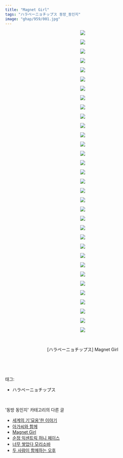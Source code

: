 ```yaml
---
title: "Magnet Girl"
tags: "ハラペーニョチップス 동방_동인지"
image: "ghap/959/001.jpg"
---
```

<div class="article">
<p style="text-align: center; clear: none; float: none;"><img src="{{ site.nasurl }}/ghap/959/001.jpg"/></p>
<p style="text-align: center; clear: none; float: none;"><img src="{{ site.nasurl }}/ghap/959/002.jpg"/></p>
<p style="text-align: center; clear: none; float: none;"><img src="{{ site.nasurl }}/ghap/959/003.jpg"/></p>
<p style="text-align: center; clear: none; float: none;"><img src="{{ site.nasurl }}/ghap/959/004.jpg"/></p>
<p style="text-align: center; clear: none; float: none;"><img src="{{ site.nasurl }}/ghap/959/005.jpg"/></p>
<p style="text-align: center; clear: none; float: none;"><img src="{{ site.nasurl }}/ghap/959/006.jpg"/></p>
<p style="text-align: center; clear: none; float: none;"><img src="{{ site.nasurl }}/ghap/959/007.jpg"/></p>
<p style="text-align: center; clear: none; float: none;"><img src="{{ site.nasurl }}/ghap/959/008.jpg"/></p>
<p style="text-align: center; clear: none; float: none;"><img src="{{ site.nasurl }}/ghap/959/009.jpg"/></p>
<p style="text-align: center; clear: none; float: none;"><img src="{{ site.nasurl }}/ghap/959/010.jpg"/></p>
<p style="text-align: center; clear: none; float: none;"><img src="{{ site.nasurl }}/ghap/959/011.jpg"/></p>
<p style="text-align: center; clear: none; float: none;"><img src="{{ site.nasurl }}/ghap/959/012.jpg"/></p>
<p style="text-align: center; clear: none; float: none;"><img src="{{ site.nasurl }}/ghap/959/013.jpg"/></p>
<p style="text-align: center; clear: none; float: none;"><img src="{{ site.nasurl }}/ghap/959/014.jpg"/></p>
<p style="text-align: center; clear: none; float: none;"><img src="{{ site.nasurl }}/ghap/959/015.jpg"/></p>
<p style="text-align: center; clear: none; float: none;"><img src="{{ site.nasurl }}/ghap/959/016.jpg"/></p>
<p style="text-align: center; clear: none; float: none;"><img src="{{ site.nasurl }}/ghap/959/017.jpg"/></p>
<p style="text-align: center; clear: none; float: none;"><img src="{{ site.nasurl }}/ghap/959/018.jpg"/></p>
<p style="text-align: center; clear: none; float: none;"><img src="{{ site.nasurl }}/ghap/959/019.jpg"/></p>
<p style="text-align: center; clear: none; float: none;"><img src="{{ site.nasurl }}/ghap/959/020.jpg"/></p>
<p style="text-align: center; clear: none; float: none;"><img src="{{ site.nasurl }}/ghap/959/021.jpg"/></p>
<p style="text-align: center; clear: none; float: none;"><img src="{{ site.nasurl }}/ghap/959/022.jpg"/></p>
<p style="text-align: center; clear: none; float: none;"><img src="{{ site.nasurl }}/ghap/959/023.jpg"/></p>
<p style="text-align: center; clear: none; float: none;"><img src="{{ site.nasurl }}/ghap/959/024.jpg"/></p>
<p style="text-align: center; clear: none; float: none;"><img src="{{ site.nasurl }}/ghap/959/025.jpg"/></p>
<p style="text-align: center; clear: none; float: none;"><img src="{{ site.nasurl }}/ghap/959/026.jpg"/></p>
<p style="text-align: center; clear: none; float: none;"><img src="{{ site.nasurl }}/ghap/959/027.jpg"/></p>
<p style="text-align: center; clear: none; float: none;"><img src="{{ site.nasurl }}/ghap/959/028.jpg"/></p>
<p style="text-align: center; clear: none; float: none;"><img src="{{ site.nasurl }}/ghap/959/029.jpg"/></p>
<p style="text-align: center; clear: none; float: none;"><img src="{{ site.nasurl }}/ghap/959/030.jpg"/></p>
<p style="text-align: center; clear: none; float: none;"><img src="{{ site.nasurl }}/ghap/959/031.jpg"/></p>
<p style="text-align: center; clear: none; float: none;"><img src="{{ site.nasurl }}/ghap/959/032.jpg"/></p>
<p style="text-align: center; clear: none; float: none;"><img src="{{ site.nasurl }}/ghap/959/033.jpg"/></p>
<p style="text-align: center; clear: none; float: none;"><br/></p>
<p style="text-align: center; clear: none; float: none;">[ハラペーニョチップス] Magnet Girl</p>
<p><br/></p>
</div><br/>
<div class="tagTrail">
<p>태그: </p>
<ul>
<li>ハラペーニョチップス</li>
</ul>
</div><br/>
<div class="another">
<p>'동방 동인지' 카테고리의 다른 글</p>
<ul>
<li><a href="/2016-07-20-ghap_962">세계의 기'묘옹'한 이야기</a></li>
<li><a href="/2016-07-20-ghap_961">아가씨와 함께</a></li>
<li><a href="/2016-07-20-ghap_959">Magnet Girl</a></li>
<li><a href="/2016-07-20-ghap_958">순정 익센트릭 허니 페이스</a></li>
<li><a href="/2016-07-20-ghap_957">너무 쌓았다 모리소바</a></li>
<li><a href="/2016-07-20-ghap_956">두 사람이 함께하는 오후</a></li>
</ul>
</div><br/>
<div class="cb_module cb_fluid">
<div class="cb_wrt cb_profile">
</div><!-- commentList close -->
</div><br/>
